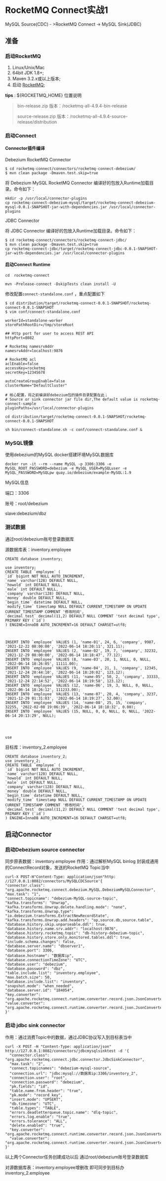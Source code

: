 # RocketMQ Connect实战1

MySQL Source(CDC)  -  >RocketMQ Connect  ->  MySQL Sink(JDBC)

## 准备

### 启动RocketMQ

1. Linux/Unix/Mac
2. 64bit JDK 1.8+;
3. Maven 3.2.x或以上版本;
4. 启动 [RocketMQ](https://rocketmq.apache.org/docs/quick-start/);



**tips** : ${ROCKETMQ_HOME} 位置说明

>bin-release.zip 版本：/rocketmq-all-4.9.4-bin-release
>
>source-release.zip 版本：/rocketmq-all-4.9.4-source-release/distribution


### 启动Connect


#### Connector插件编译

Debezium RocketMQ Connector
```
$ cd rocketmq-connect/connectors/rocketmq-connect-debezium/
$ mvn clean package -Dmaven.test.skip=true
```

将 Debezium MySQL RocketMQ Connector 编译好的包放入Runtime加载目录。命令如下：
```
mkdir -p /usr/local/connector-plugins
cp rocketmq-connect-debezium-mysql/target/rocketmq-connect-debezium-mysql-0.0.1-SNAPSHOT-jar-with-dependencies.jar /usr/local/connector-plugins
```

JDBC Connector

将 JDBC Connector 编译好的包放入Runtime加载目录。命令如下：
```
$ cd rocketmq-connect/connectors/rocketmq-connect-jdbc/
$ mvn clean package -Dmaven.test.skip=true
cp rocketmq-connect-jdbc/target/rocketmq-connect-jdbc-0.0.1-SNAPSHOT-jar-with-dependencies.jar /usr/local/connector-plugins

```

#### 启动Connect Runtime
```
cd  rocketmq-connect

mvn -Prelease-connect -DskipTests clean install -U

```

修改配置`connect-standalone.conf` ，重点配置如下
```
$ cd distribution/target/rocketmq-connect-0.0.1-SNAPSHOT/rocketmq-connect-0.0.1-SNAPSHOT
$ vim conf/connect-standalone.conf
```

```
workerId=standalone-worker
storePathRootDir=/tmp/storeRoot

## Http port for user to access REST API
httpPort=8082

# Rocketmq namesrvAddr
namesrvAddr=localhost:9876

# RocketMQ acl
aclEnable=false
accessKey=rocketmq
secretKey=12345678

autoCreateGroupEnable=false
clusterName="DefaultCluster"

# 核心配置，将之前编译好debezium包的插件目录配置在此；
# Source or sink connector jar file dir,The default value is rocketmq-connect-sample
pluginPaths=/usr/local/connector-plugins
```


```
cd distribution/target/rocketmq-connect-0.0.1-SNAPSHOT/rocketmq-connect-0.0.1-SNAPSHOT

sh bin/connect-standalone.sh -c conf/connect-standalone.conf &

```

### MySQL镜像
使用debezium的MySQL docker搭建环境MySQL数据库
```
docker run -it --rm --name MySQL -p 3306:3306 -e MySQL_ROOT_PASSWORD=debezium -e MySQL_USER=MySQLuser -e MySQL_PASSWORD=MySQLpw quay.io/debezium/example-MySQL:1.9
```
MySQL信息

端口：3306

账号：root/debezium

slave:debezium/dbz


### 测试数据

通过root/debezium账号登录数据库

源数据库表：inventory.employee

```
CREATE database inventory;

use inventory;
CREATE TABLE `employee` (
`id` bigint NOT NULL AUTO_INCREMENT,
`name` varchar(128) DEFAULT NULL,
`howold` int DEFAULT NULL,
`male` int DEFAULT NULL,
`company` varchar(128) DEFAULT NULL,
`money` double DEFAULT NULL,
`begin_time` datetime DEFAULT NULL,
`modify_time` timestamp NULL DEFAULT CURRENT_TIMESTAMP ON UPDATE CURRENT_TIMESTAMP COMMENT '修改时间',
`decimal_test` decimal(11,2) DEFAULT NULL COMMENT 'test decimal type',
PRIMARY KEY (`id`)
) ENGINE=InnoDB AUTO_INCREMENT=16 DEFAULT CHARSET=utf8;



INSERT INTO `employee` VALUES (1, 'name-01', 24, 6, 'company', 9987, '2021-12-22 08:00:00', '2022-06-14 18:20:11', 321.11);
INSERT INTO `employee` VALUES (2, 'name-02', 19, 7, 'company', 32232, '2021-12-29 08:00:00', '2022-06-14 18:18:47', 77.12);
INSERT INTO `employee` VALUES (8, 'name-03', 20, 1, NULL, 0, NULL, '2022-06-14 18:26:05', 11111.00);
INSERT INTO `employee` VALUES (9, 'name-04', 21, 1, 'company', 12345, '2021-12-24 20:44:10', '2022-06-14 18:20:02', 123.12);
INSERT INTO `employee` VALUES (11, 'name-05', 50, 2, 'company', 33333, '2021-12-24 22:14:52', '2022-06-14 18:19:58', 123.12);
INSERT INTO `employee` VALUES (12, 'name-06', 19, 3, NULL, 0, NULL, '2022-06-14 18:26:12', 111233.00);
INSERT INTO `employee` VALUES (13, 'name-07', 20, 4, 'company', 3237, '2021-12-29 01:31:03', '2022-06-14 18:19:27', 52.00);
INSERT INTO `employee` VALUES (14, 'name-08', 25, 15, 'company', 32255, '2022-02-08 19:06:39', '2022-06-14 18:18:32', 0.00);
INSERT INTO `employee` VALUES (15, NULL, 0, 0, NULL, 0, NULL, '2022-06-14 20:13:29', NULL);




use 
```

目标库：inventory_2.employee
```
CREATE database inventory_2;
use inventory_2;
CREATE TABLE `employee` (
`id` bigint NOT NULL AUTO_INCREMENT,
`name` varchar(128) DEFAULT NULL,
`howold` int DEFAULT NULL,
`male` int DEFAULT NULL,
`company` varchar(128) DEFAULT NULL,
`money` double DEFAULT NULL,
`begin_time` datetime DEFAULT NULL,
`modify_time` timestamp NULL DEFAULT CURRENT_TIMESTAMP ON UPDATE CURRENT_TIMESTAMP COMMENT '修改时间',
`decimal_test` decimal(11,2) DEFAULT NULL COMMENT 'test decimal type',
PRIMARY KEY (`id`)
) ENGINE=InnoDB AUTO_INCREMENT=16 DEFAULT CHARSET=utf8;
```

## 启动Connector

### 启动Debezium source connector

同步原表数据：inventory.employee
作用：通过解析MySQL binlog 封装成通用的ConnectRecord对象，发送的RocketMQ Topic当中

```
curl-X POST-H"Content-Type: application/json"http: //127.0.0.1:8082/connectors/MySQLCDCSource'{
"connector.class": "org.apache.rocketmq.connect.debezium.MySQL.DebeziumMySQLConnector",
"max.task": "1",
"connect.topicname": "debezium-MySQL-source-topic",
"kafka.transforms": "Unwrap",
"kafka.transforms.Unwrap.delete.handling.mode": "none",
"kafka.transforms.Unwrap.type": "io.debezium.transforms.ExtractNewRecordState",
"kafka.transforms.Unwrap.add.headers": "op,source.db,source.table",
"database.history.skip.unparseable.ddl": true,
"database.history.name.srv.addr": "localhost:9876",
"database.history.rocketmq.topic": "db-history-debezium-topic",
"database.history.store.only.monitored.tables.ddl": true,
"include.schema.changes": false,
"database.server.name": "dbserver1",
"database.port": 3306,
"database.hostname": "数据库ip",
"database.connectionTimeZone": "UTC",
"database.user": "debezium",
"database.password": "dbz",
"table.include.list": "inventory.employee",
"max.batch.size": 50,
"database.include.list": "inventory",
"snapshot.mode": "when_needed",
"database.server.id": "184054",
"key.converter": "org.apache.rocketmq.connect.runtime.converter.record.json.JsonConverter",
"value.converter": "org.apache.rocketmq.connect.runtime.converter.record.json.JsonConverter"
}'
```

### 启动 jdbc sink connector

作用：通过消费Topic中的数据，通过JDBC协议写入到目标表当中

```
curl -X POST -H "Content-Type: application/json" http://127.0.0.1:8082/connectors/jdbcmysqlsinktest -d '{
  "connector.class": "org.apache.rocketmq.connect.jdbc.connector.JdbcSinkConnector",
  "max.task": "2",
  "connect.topicnames": "debezium-mysql-source",
  "connection.url": "jdbc:mysql://数据库ip:3306/inventory_2",
  "connection.user": "root",
  "connection.password": "debezium",
  "pk.fields": "id",
  "table.name.from.header": "true",
  "pk.mode": "record_key",
  "insert.mode": "UPSERT",
  "db.timezone": "UTC",
  "table.types": "TABLE",
  "errors.deadletterqueue.topic.name": "dlq-topic",
  "errors.log.enable": "true",
  "errors.tolerance": "ALL",
  "delete.enabled": "true",
  "key.converter": "org.apache.rocketmq.connect.runtime.converter.record.json.JsonConverter",
  "value.converter": "org.apache.rocketmq.connect.runtime.converter.record.json.JsonConverter"
}'
```


以上两个Connector任务创建成功以后
通过root/debezium账号登录数据库

对源数据库表：inventory.employee增删改
即可同步到目标办inventory_2.employee



